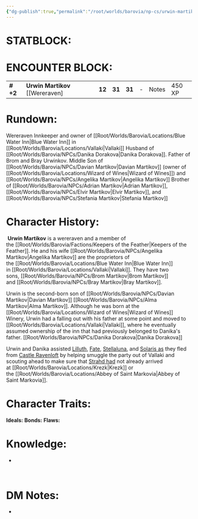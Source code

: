 ```yaml
---
{"dg-publish":true,"permalink":"/root/worlds/barovia/np-cs/urwin-martikov/","tags":["Barovia"]}
---
```


# **STATBLOCK:**

# **ENCOUNTER BLOCK:**

|           |                                    |        |        |        |     |       |        |
|-----------|------------------------------------|--------|--------|--------|-----|-------|--------|
| **\# +2** | **Urwin Martikov** \[\[Wereraven\] | **12** | **31** | **31** | \-  | Notes | 450 XP |

# **Rundown:**

Wereraven
Innkeeper and owner of [[Root/Worlds/Barovia/Locations/Blue Water Inn\|Blue Water Inn]] in [[Root/Worlds/Barovia/Locations/Vallaki\|Vallaki]]
Husband of [[Root/Worlds/Barovia/NPCs/Danika Dorakova\|Danika Dorakova]]. 
Father of Brom and Bray Urwinkov.
Middle Son of [[Root/Worlds/Barovia/NPCs/Davian Martikov\|Davian Martikov]] (owner of [[Root/Worlds/Barovia/Locations/Wizard of Wines\|Wizard of Wines]]) and [[Root/Worlds/Barovia/NPCs/Angelika Martikov\|Angelika Martikov]]
Brother of [[Root/Worlds/Barovia/NPCs/Adrian Martikov\|Adrian Martikov]], [[Root/Worlds/Barovia/NPCs/Elvir Martikov\|Elvir Martikov]], and [[Root/Worlds/Barovia/NPCs/Stefania Martikov\|Stefania Martikov]]

# **Character History:**

 **Urwin Martikov** is a wereraven and a member of the [[Root/Worlds/Barovia/Factions/Keepers of the Feather\|Keepers of the Feather]]. He and his wife [[Root/Worlds/Barovia/NPCs/Angelika Martikov\|Angelika Martikov]] are the proprietors of the [[Root/Worlds/Barovia/Locations/Blue Water Inn\|Blue Water Inn]] in [[Root/Worlds/Barovia/Locations/Vallaki\|Vallaki]]. They have two sons, [[Root/Worlds/Barovia/NPCs/Brom Martikov\|Brom Martikov]] and [[Root/Worlds/Barovia/NPCs/Bray Martikov\|Bray Martikov]]. 

Urwin is the second-born son of [[Root/Worlds/Barovia/NPCs/Davian Martikov\|Davian Martikov]] [[Root/Worlds/Barovia/NPCs/Alma Martikov\|Alma Martikov]]. Although he was born at the [[Root/Worlds/Barovia/Locations/Wizard of Wines\|Wizard of Wines]] Winery, Urwin had a falling out with his father at some point and moved to [[Root/Worlds/Barovia/Locations/Vallaki\|Vallaki]], where he eventually assumed ownership of the inn that had previously belonged to Danika's father. [[Root/Worlds/Barovia/NPCs/Danika Dorakova\|Danika Dorakova]]

Urwin and Danika assisted [Lilluth](https://alberons-mistake.fandom.com/wiki/Lilluth_Chaemaer "Lilluth Chaemaer"), [Fate](https://alberons-mistake.fandom.com/wiki/Fate "Fate"), [Stellaluna](https://alberons-mistake.fandom.com/wiki/Stellaluna_Silverleaf "Stellaluna Silverleaf"), and [Solaris as](https://alberons-mistake.fandom.com/wiki/Solaris_Silverleaf "Solaris Silverleaf") they fled from [Castle Ravenloft](https://alberons-mistake.fandom.com/wiki/Castle_Ravenloft "Castle Ravenloft") by helping smuggle the party out of Vallaki and scouting ahead to make sure that [Strahd had](https://alberons-mistake.fandom.com/wiki/Strahd_von_Zarovich "Strahd von Zarovich") not already arrived at [[Root/Worlds/Barovia/Locations/Krezk\|Krezk]] or the [[Root/Worlds/Barovia/Locations/Abbey of Saint Markovia\|Abbey of Saint Markovia]].

# **Character Traits:** 

**Ideals:**
**Bonds:**
**Flaws:**

# **Knowledge:**

-    

 

# **DM Notes:**

-    

